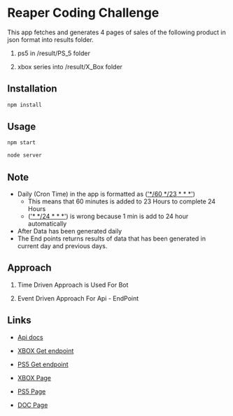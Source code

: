 # Reaper Coding Challenge

This app fetches and generates 4 pages of sales of the following product in json format into results folder.

1. ps5 in /result/PS_5 folder

2. xbox series into /result/X_Box folder

## Installation

```bash
npm install
```

## Usage

```bash
npm start 
```


```bash
node server
```


## Note 
- Daily (Cron Time) in the app is formatted as (['*/60 */23 * * *']())
  - This means that 60 minutes is added to 23 Hours to complete 24 Hours 
  - (['* */24 * * *']()) is wrong because 1 min is add to 24 hour automatically
- After Data has been generated daily 
- The End points returns results of data that has been generated in current day and previous days.

## Approach

1. Time Driven Approach is Used For Bot

2. Event Driven Approach For Api - EndPoint


## Links
  - [Api docs](https://documenter.getpostman.com/view/14005736/TVzLpLZY)

  - [XBOX Get endpoint](https://ebay-xbox-ps5-bot.herokuapp.com/api/v1/xbox)
  - [PS5 Get endpoint](https://ebay-xbox-ps5-bot.herokuapp.com/api/v1/ps5)

  - [XBOX Page](https://ebay-xbox-ps5-bot.herokuapp.com/x_box)
  - [PS5 Page](https://ebay-xbox-ps5-bot.herokuapp.com/ps_5)
  
  - [DOC Page](https://ebay-xbox-ps5-bot.herokuapp.com/api/v1/docs)
